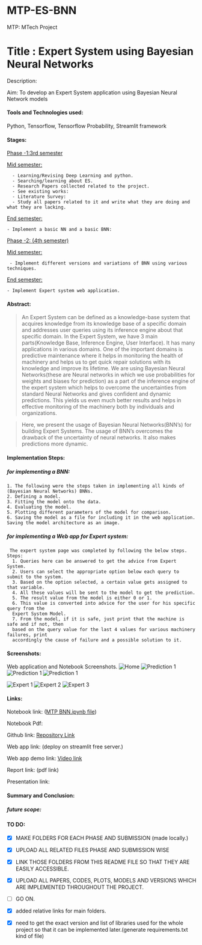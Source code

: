 # MTP-ES-BNN
MTP: MTech Project

# Title : Expert System using Bayesian Neural Networks

Description:

Aim: To develop an Expert System application using Bayesian Neural Network models 

#### Tools and Technologies used: 
Python, Tensorflow, Tensorflow Probability, Streamlit framework

#### Stages:

  [Phase -1:3rd semester](../main/PHASE%20-1/)
    
   [Mid semester:](../main/PHASE%20-1/1-%203RD%20SEMESTER%20MID/)
   
      - Learning/Revising Deep Learning and python.
      - Searching/learning about ES.
      - Research Papers collected related to the project.
      - See existing works:
      - Literature Survey:
      - Study all papers related to it and write what they are doing and what they are lacking.
      
   [End semester:](../main/PHASE%20-1/2-%203RD%20SEMESTER%20END/)
   
    - Implement a basic NN and a basic BNN:
    
  [Phase -2: (4th semester)](../main/PHASE%20-2/)
    
   [Mid semester:](../main/PHASE%20-2/1-%204TH%20SEMESTER%20MID/)
   
     - Implement different versions and variations of BNN using various techniques.
     
   [End semester:](../main/PHASE%20-2/2-%204TH%20SEMESTER%20END/)
   
    - Implement Expert system web application.


#### Abstract:

>  An Expert System can be defined as a knowledge-base system that acquires knowledge
from its knowledge base of a specific domain and addresses user queries using
its inference engine about that specific domain. In the Expert System, we have 3 main
parts(Knowledge Base, Inference Engine, User Interface). It has many applications in
various domains. One of the important domains is predictive maintenance where it helps
in monitoring the health of machinery and helps us to get quick repair solutions with its
knowledge and improve its lifetime. We are using Bayesian Neural Networks(these are
Neural networks in which we use probabilities for weights and biases for prediction) as a
part of the inference engine of the expert system which helps to overcome the uncertainties
from standard Neural Networks and gives confident and dynamic predictions. This
yields us even much better results and helps in effective monitoring of the machinery
both by individuals and organizations.

> Here, we present the usage of Bayesian Neural Networks(BNN’s) for building Expert
Systems. The usage of BNN’s overcomes the drawback of the uncertainty of neural
networks. It also makes predictions more dynamic.

#### Implementation Steps:

##### for implementing a BNN:
    1. The following were the steps taken in implementing all kinds of (Bayesian Neural Networks) BNNs.
    2. Defining a model.
    3. Fitting the model onto the data.
    4. Evaluating the model.
    5. Plotting different parameters of the model for comparison.
    6. Saving the model as a file for including it in the web application. Saving the model architecture as an image.
 
##### for implementing a Web app for Expert system:
     The expert system page was completed by following the below steps.
    Steps:
      1. Queries here can be answered to get the advice from Expert System.
      2. Users can select the appropriate option below each query to submit to the system.
      3. Based on the option selected, a certain value gets assigned to that variable.
      4. All these values will be sent to the model to get the prediction.
      5. The result value from the model is either 0 or 1.
      6. This value is converted into advice for the user for his specific query from the
      Expert System Model.
      7. From the model, if it is safe, just print that the machine is safe and if not, then
      based on the query value for the last 4 values for various machinery failures, print
      accordingly the cause of failure and a possible solution to it.
    
#### Screenshots:
 Web application and Notebook Screenshots.
  ![Home](../main/PHASE%20-2/2-%204TH%20SEMESTER%20END/progress/final_imgs/home.png)
  ![Prediction 1](../main/PHASE%20-2/2-%204TH%20SEMESTER%20END/progress/final_imgs/pred1.png)
  ![Prediction 1](../main/PHASE%20-2/2-%204TH%20SEMESTER%20END/progress/final_imgs/pred2.png)
  ![Prediction 1](../main/PHASE%20-2/2-%204TH%20SEMESTER%20END/progress/final_imgs/pred3.png)

  ![Expert 1](../main/PHASE%20-2/2-%204TH%20SEMESTER%20END/progress/final_imgs/expert1.png) 
  ![Expert 2](../main/PHASE%20-2/2-%204TH%20SEMESTER%20END/progress/final_imgs/expert2.png)
  ![Expert 3](../main/PHASE%20-2/2-%204TH%20SEMESTER%20END/progress/final_imgs/expert3.png) 

#### Links:

Notebook link: ([MTP BNN.ipynb file](https://colab.research.google.com/drive/1EJFF_p3MFp1Ery2jgGbtToBSvJllL3Ai?usp=sharing))

Notebook Pdf: 

Github link: [Repository Link](https://github.com/Bharathbrothers/MTP-ES-BNN)

Web app link: (deploy on streamlit free server.)

Web app demo link: [Video link](https://drive.google.com/file/d/1wQdFVDWhVPn2GtZs32ubPnI_HMJxvd4K/view?usp=sharing)

Report link: (pdf link)

Presentation link:

#### Summary and Conclusion:

##### future scope:
    
#### TO DO:
  - [x] MAKE FOLDERS FOR EACH PHASE AND SUBMISSION (made locally.)
  - [x] UPLOAD ALL RELATED FILES PHASE AND SUBMISSION WISE
  - [x] LINK THOSE FOLDERS FROM THIS README FILE SO THAT THEY ARE EASILY ACCESSIBLE.
  - [x] UPLOAD ALL PAPERS, CODES, PLOTS, MODELS AND VERSIONS WHICH ARE IMPLEMENTED THROUGHOUT THE PROJECT.
  - [ ] GO ON. 
  - [x] added relative links for main folders.
  - [x] need to get the exact version and list of libraries used for the whole project so that it can be implemented later.(generate requirements.txt kind of file)
   
